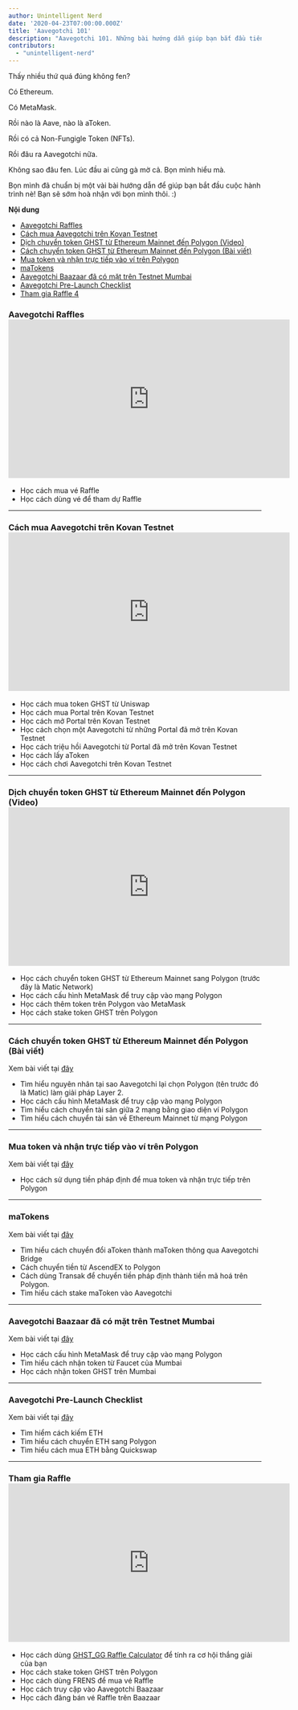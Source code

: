 ```yaml
---
author: Unintelligent Nerd
date: '2020-04-23T07:00:00.000Z'
title: 'Aavegotchi 101'
description: "Aavegotchi 101. Những bài hướng dẫn giúp bạn bắt đầu tiên giúp bạn tìm hiểu tất tần tật về blockchain, DeFi, và Aavegotchi!"
contributors:
  - "unintelligent-nerd"
---
```


Thấy nhiều thứ quá đúng không fen?

Có Ethereum.

Có MetaMask.

Rồi nào là Aave, nào là aToken.

Rồi có cả Non-Fungigle Token (NFTs).

Rồi đâu ra Aavegotchi nữa.

Không sao đâu fen. Lúc đầu ai cũng gà mờ cả. Bọn mình hiểu mà.

Bọn mình đã chuẩn bị một vài bài hướng dẫn để giúp bạn bắt đầu cuộc hành trình nè! Bạn sẽ sớm hoà nhận với bọn mình thôi. :)

<div class="contentsBox">

**Nội dung**

<ul>
<li><a href=#aavegotchi-raffles>Aavegotchi Raffles</a></li>
<li><a href=#process-of-getting-aavegotchi-on-kovan-testnet>Cách mua Aavegotchi trên Kovan Testnet</a></li>
<li><a href=#migrate-ghst-token-from-ethereum-mainnet-to-polygon--video->Dịch chuyển token GHST từ Ethereum Mainnet đến Polygon (Video)</a></li>
<li><a href=#migrate-ghst-token-from-ethereum-mainnet-to-polygon--article->Cách chuyển token GHST từ Ethereum Mainnet đến Polygon (Bài viết)</a></li>
<li><a href=#buying-tokens-straight-into-polygon>Mua token và nhận trực tiếp vào ví trên Polygon</a></li>
<li><a href=#matokens>maTokens</a></li>
<li><a href=#aavegotchi-baazaar-on-mumbai-testnet>Aavegotchi Baazaar đã có mặt trên Testnet Mumbai</a></li>
<li><a href=#aavegotchi-pre-launch-checklist>Aavegotchi Pre-Launch Checklist</a></li>
<li><a href=#entering-raffle-4>Tham gia Raffle 4</a></li>
</ul>

</div>

### Aavegotchi Raffles <iframe width="560" height="315" src="https://www.youtube.com/embed/gRfdL_0_ArA" frameborder="0" allow="accelerometer; autoplay; clipboard-write; encrypted-media; gyroscope; picture-in-picture" allowfullscreen mark="crwd-mark"></iframe>

* Học cách mua vé Raffle
* Học cách dùng vé để tham dự Raffle

<hr />

### Cách mua Aavegotchi trên Kovan Testnet <iframe width="560" height="315" src="https://www.youtube.com/embed/Un9BTNzNS7c" frameborder="0" allow="accelerometer; autoplay; clipboard-write; encrypted-media; gyroscope; picture-in-picture" allowfullscreen mark="crwd-mark"></iframe>

* Học cách mua token GHST từ Uniswap
* Học cách mua Portal trên Kovan Testnet
* Học cách mở Portal trên Kovan Testnet
* Học cách chọn một Aavegotchi từ những Portal đã mở trên Kovan Testnet
* Học cách triệu hồi Aavegotchi từ Portal đã mở trên Kovan Testnet
* Học cách lấy aToken
* Học cách chơi Aavegotchi trên Kovan Testnet

<hr />

### Dịch chuyển token GHST từ Ethereum Mainnet đến Polygon (Video) <iframe width="560" height="315" src="https://www.youtube.com/embed/7H22_refiQM" frameborder="0" allow="accelerometer; autoplay; clipboard-write; encrypted-media; gyroscope; picture-in-picture" allowfullscreen mark="crwd-mark"></iframe>

* Học cách chuyển token GHST từ Ethereum Mainnet sang Polygon (trước đây là Matic Network)
* Học cách cấu hình MetaMask để truy cập vào mạng Polygon
* Học cách thêm token trên Polygon vào MetaMask
* Học cách stake token GHST trên Polygon

<hr />

### Cách chuyển token GHST từ Ethereum Mainnet đến Polygon (Bài viết)
Xem bài viết tại [đây](/polygon)

* Tìm hiểu nguyên nhân tại sao Aavegotchi lại chọn Polygon (tên trước đó là Matic) làm giải pháp Layer 2.
* Học cách cấu hình MetaMask để truy cập vào mạng Polygon
* Tìm hiểu cách chuyển tài sản giữa 2 mạng bằng giao diện ví Polygon
* Tìm hiểu cách chuyển tài sản về Ethereum Mainnet từ mạng Polygon

<hr />

### Mua token và nhận trực tiếp vào ví trên Polygon
Xem bài viết tại [đây](https://trasher.substack.com/p/buying-your-tokens-straight-into)

* Học cách sử dụng tiền pháp định để mua token và nhận trực tiếp trên Polygon

<hr />

### maTokens
Xem bài viết tại [đây](/matokens)

* Tìm hiểu cách chuyển đổi aToken thành maToken thông qua Aavegotchi Bridge
* Cách chuyển tiền từ AscendEX to Polygon
* Cách dùng Transak để chuyển tiền pháp định thành tiền mã hoá trên Polygon.
* Tìm hiểu cách stake maToken vào Aavegotchi

<hr />

### Aavegotchi Baazaar đã có mặt trên Testnet Mumbai
Xem bài viết tại [đây](/mumbai-testnet)

* Học cách cấu hình MetaMask để truy cập vào mạng Polygon
* Tìm hiểu cách nhận token từ Faucet của Mumbai
* Học cách nhận token GHST trên Mumbai

<hr />

### Aavegotchi Pre-Launch Checklist
Xem bài viết tại [đây](https://peakd.com/teammalaysia/@buzz.lightyear/your-aavegotchi-pre-launch-checklist)

* Tìm hiểm cách kiếm ETH
* Tìm hiểu cách chuyển ETH sang Polygon
* Tìm hiểu cách mua ETH bằng Quickswap

<hr />

### Tham gia Raffle <iframe width="560" height="315" src="https://www.youtube.com/embed/KWOyM5TIZ9U" title="YouTube video player" frameborder="0" allow="accelerometer; autoplay; clipboard-write; encrypted-media; gyroscope; picture-in-picture" allowfullscreen mark="crwd-mark"></iframe>

* Học cách dùng [GHST_GG Raffle Calculator](https://ghst.gg/raffle-calculator) để tính ra cơ hội thắng giải của bạn
* Học cách stake token GHST trên Polygon
* Học cách dùng FRENS để mua vé Raffle
* Học cách truy cập vào Aavegotchi Baazaar
* Học cách đăng bán vé Raffle trên Baazaar